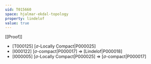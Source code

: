 ```yaml
---
uid: T015660
space: hjalmar-ekdal-topology
property: lindelof
value: true
---
```

[[Proof]]

* [T000125] [$\sigma$-Locally Compact|P000025]
* [I000122] [$\sigma$-compact|P000017] => [Lindelof|P000018]
* [I000005] [$\sigma$-Locally Compact|P000025] => [$\sigma$-compact|P000017]

